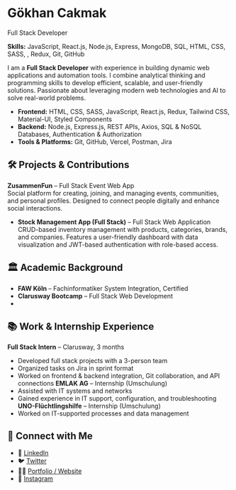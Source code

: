 
# Gökhan Cakmak
Full Stack Developer 

**Skills:** JavaScript, React.js, Node.js, Express, MongoDB, SQL, HTML, CSS, SASS, , Redux, Git, GitHub

I am a **Full Stack Developer** with experience in building dynamic web applications and automation tools. I combine analytical thinking and programming skills to develop efficient, scalable, and user-friendly solutions. Passionate about leveraging modern web technologies and AI to solve real-world problems.

- **Frontend:** HTML, CSS, SASS, JavaScript, React.js, Redux, Tailwind CSS, Material-UI, Styled Components
- **Backend:** Node.js, Express.js, REST APIs, Axios, SQL & NoSQL Databases, Authentication & Authorization
- **Tools & Platforms:** Git, GitHub, Vercel, Postman, Jira


## 🛠 Projects & Contributions
**ZusammenFun** – Full Stack Event Web App  
Social platform for creating, joining, and managing events, communities, and personal profiles. Designed to connect people digitally and enhance social interactions.
- **Stock Management App (Full Stack)** – Full Stack Web Application  
CRUD-based inventory management with products, categories, brands, and companies. Features a user-friendly dashboard with data visualization and JWT-based authentication with role-based access.



## 🏛 Academic Background
- **FAW Köln** – Fachinformatiker System Integration, Certified
- **Clarusway Bootcamp** – Full Stack Web Development
-

## 📚 Work & Internship Experience
 **Full Stack Intern** – Clarusway, 3 months  
  - Developed full stack projects with a 3-person team  
  - Organized tasks on Jira in sprint format  
  - Worked on frontend & backend integration, Git collaboration, and API connections
**EMLAK AG** – Internship (Umschulung)  
- Assisted with IT systems and networks  
- Gained experience in IT support, configuration, and troubleshooting
**UNO-Flüchtlingshilfe** – Internship (Umschulung)  
- Worked on IT-supported processes and data management

## 🔗 Connect with Me
- 💼 [LinkedIn](#)
- 🐦 [Twitter](#)
- 🧑‍💻 [Portfolio / Website](#)
- 📸 [Instagram](#)
